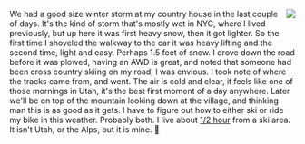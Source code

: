 <img src="http://scripting.com/images/2019/12/03/skier.png" border="0" align="right">We had a good size winter storm at my country house in the last couple of days. It's the kind of storm that's mostly wet in NYC, where I lived previously, but up here it was first heavy snow, then it got lighter. So the first time I shoveled the walkway to the car it was heavy lifting and the second time, light and easy. Perhaps 1.5 feet of snow. I drove down the road before it was plowed, having an AWD is great, and noted that someone had been cross country skiing on my road, I was envious. I took note of where the tracks came from, and went. The air is cold and clear, it feels like one of those mornings in Utah, it's the best first moment of a day anywhere. Later we'll be on top of the mountain looking down at the village, and thinking man this is as good as it gets. I have to figure out how to either ski or ride my bike in this weather. Probably both. I live about <a href="https://www.google.com/maps/dir/Woodstock,+New+York/Belleayre+Mountain+Ski+Center,+181+Galli+Curci+Rd,+Highmount,+NY+12441/@42.0837899,-74.4553503,11z/data=!3m1!4b1!4m14!4m13!1m5!1m1!1s0x89dd0733c0cf4c2b:0xb85cbeef880771fc!2m2!1d-74.1181971!2d42.0409247!1m5!1m1!1s0x89dc5f4e10a1ac2d:0x611c1580c29f8a96!2m2!1d-74.505312!2d42.1322453!3e0">1/2 hour</a> from a ski area. It isn't Utah, or the Alps, but it is mine. :ski:
